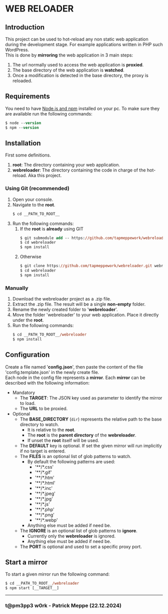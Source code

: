 # WEB RELOADER

## Introduction
This project can be used to hot-reload any non static web application during the development stage. For example applications written in PHP such WordPress.<br>
This is done by **mirroring** the web application in 3 main steps:
1. The url normally used to access the web application is **proxied**.
2. The base directory of the web application is **watched**.
3. Once a modification is detected in the base directory, the proxy is reloaded.


## Requirements
You need to have [Node.js and npm](https://nodejs.org/) installed on your pc.
To make sure they are available run the following commands:
```ps
$ node --version
$ npm --version
```


## Installation
First some definitions.
1. **root**: The directory containing your web application.
2. **webreloader**: The directory containing the code in charge of the hot-reload. Aka this project.

### Using Git (recommended)
1. Open your console.
2. Navigate to the **root**.
	 ```ps
	 $ cd __PATH_TO_ROOT__
	 ```
3. Run the following commands:
	 1. If the **root** is **already** using GIT
		```ps
		$ git submodule add -- https://github.com/tapmeppework/webreloader.git webreloader
		$ cd webreloader
		$ npm install
		```
	 2. Otherwise
		```ps
		$ git clone https://github.com/tapmeppework/webreloader.git webreloader
		$ cd webreloader
		$ npm install
		```

### Manually
1. Download the webreloader project as a .zip file.
2. Extract the .zip file. The result will be a single **non-empty** folder.
3. Rename the newly created folder to '**webreloader**'.
4. Move the folder 'webreloader' to your web application. Place it directly under the **root**.
5. Run the following commands:
	 ```ps
	 $ cd __PATH_TO_ROOT__/webreloader
	 $ npm install
	 ```


## Configuration
Create a file named '**config.json**', then paste the content of the file 'config.template.json' in the newly create file.<br>
Each node in the config file represents a **mirror**.
Each **mirror** can be described with the following information:
- Mandatory
	- The __TARGET__: The JSON key used as parameter to identify the mirror to load.
	- The __URL__ to be proxied.
- Optional
	- The __BASE_DIRECTORY__ (`dir`) represents the relative path to the base directory to watch. 
		- It is relative to the **root**.
		- The **root** is the **parent directory** of the **webreloader**.
		- If unset the **root** itself will be used.
	- The __DEFAULT__ key is optional. If set the given mirror will run implicitly if no target is entered.
	- The __FILES__ is an optional list of glob patterns to watch.
		- By default the following patterns are used:
			- '**/*.css'
			- '**/*.gif'
			- '**/*.htm'
			- '**/*.html'
			- '**/*.inc'
			- '**/*.jpeg'
			- '**/*.jpg'
			- '**/*.js'
			- '**/*.php'
			- '**/*.png'
			- '**/*.webp'
		- Anything else must be added if need be.
	- The __IGNORE__ is an optional list of glob patterns to **ignore**.
		- Currently only the **webreloader** is ignored.
		- Anything else must be added if need be.
	- The __PORT__ is optional and used to set a specific proxy port.


## Start a mirror
To start a given mirror run the following command:
```ps
$ cd __PATH_TO_ROOT__/webreloader
$ npm start [__TARGET__]
```


---
### t@pm3pp3 w0rk - Patrick Meppe (22.12.2024)

